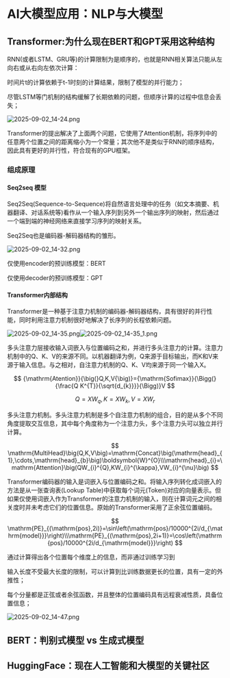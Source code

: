 # AI大模型应用：NLP与大模型

## Transformer:为什么现在BERT和GPT采用这种结构

RNN(或者LSTM、GRU等)的计算限制为是顺序的，也就是RNN相关算法只能从左向右或从右向左依次计算：

时间片t的计算依赖于t-1时刻的计算结果，限制了模型的并行能力；

尽管LSTM等门机制的结构缓解了长期依赖的问题，但顺序计算的过程中信息会丢失；

![2025-09-02_14-24.png](https://cdn.jsdelivr.net/gh/zilong-ding/note-gen-image-sync@main/906e11f5-ee9d-40aa-aa92-862cca75c2f1.png)

Transformer的提出解决了上面两个问题，它使用了Attention机制，将序列中的任意两个位置之间的距离缩小为一个常量；其次他不是类似于RNN的顺序结构，因此具有更好的并行性，符合现有的GPU框架。

### 组成原理

#### Seq2seq 模型

Seq2Seq(Sequence-to-Sequence)将自然语言处理中的任务（如文本摘要、机器翻译、对话系统等)看作从一个输入序列到另外一个输出序列的映射，然后通过一个端到端的神经网络来直接学习序列的映射关系。

Seq2Seq也是编码器-解码器结构的雏形。

![2025-09-02_14-32.png](https://cdn.jsdelivr.net/gh/zilong-ding/note-gen-image-sync@main/ef6876d8-f362-44a0-a53e-38ac3b60ab79.png)

仅使用encoder的预训练模型：BERT

仅使用decoder的预训练模型：GPT

#### Transformer内部结构

Transformer是一种基于注意力机制的编码器-解码器结构，具有很好的并行性能，同时利用注意力机制很好地解决了长序列的长程依赖问题。

![2025-09-02_14-35.png](https://cdn.jsdelivr.net/gh/zilong-ding/note-gen-image-sync@main/f1b3364c-49da-41f9-9f23-76f87508d9bb.png)![2025-09-02_14-35_1.png](https://cdn.jsdelivr.net/gh/zilong-ding/note-gen-image-sync@main/6018e64f-e5fe-4beb-858e-456a11737722.png)

多头注意力层接收输入词嵌入与位置编码之和，并进行多头注意力的计算。注意力机制中的Q、K、V的来源不同。以机器翻译为例，Q来源于目标输出，而K和V来源于输入信息。与之相对，自注意力机制的Q、K、V均来源于同一个输入X。

$$
{\mathrm{Atention}}{\big(}Q,K,V{\big)}={\mathrm{Sofimax}}{\Bigg(}{\frac{Q K^{T}}{\sqrt{d_{k}}}}{\Bigg)}V
$$

$$
Q=XW_q,K=XW_k,V=XW_r
$$

多头注意力机制。多头注意力机制是多个自注意力机制的组合，目的是从多个不同角度提取交互信息，其中每个角度称为一个注意力头，多个注意力头可以独立并行计算。

$$
\mathrm{MultiHead}\big(Q,K,V\big)=\mathrm{Concat}\big(\mathrm{head}_{1},\cdots,\mathrm{head}_{b}\big)\boldsymbol{W}^{O}\\\mathrm{head}_{i}=\mathrm{Attention}\big(QW_{i}^{Q},KW_{i}^{\kappa},VW_{i}^{\nu}\big)
$$

Transformer编码器的输入是词嵌入与位置编码之和。将输入序列转化成词嵌入的方法是从一张查询表(Lookup Table)中获取每个词元(Token)对应的向量表示。但如果仅使用词嵌入作为Transformer的注意力机制的输入，则在计算词元之间的相关度时并未考虑它们的位置信息。原始的Transformer采用了正余弦位置编码。

$$
\mathrm{PE}_{(\mathrm{pos},2i)}=\sin\left(\mathrm{pos}/10000^{2i/d_{\mathrm{model}}}\right)\\\mathrm{PE}_{(\mathrm{pos},2i+1)}=\cos\left(\mathrm{pos}/10000^{2i/d_{\mathrm{model}}}\right)
$$

通过计算得出各个位置每个维度上的信息，而非通过训练学习到

输入长度不受最大长度的限制，可以计算到比训练数据更长的位置，具有一定的外推性；

每个分量都是正弦或者余弦函数，并且整体的位置编码具有远程衰减性质，具备位置信息；

![2025-09-02_14-47.png](https://cdn.jsdelivr.net/gh/zilong-ding/note-gen-image-sync@main/5e0fa038-d4e5-49b1-97fe-910ea43f7d32.png)

## BERT：判别式模型 vs 生成式模型















## HuggingFace：现在人工智能和大模型的关键社区
